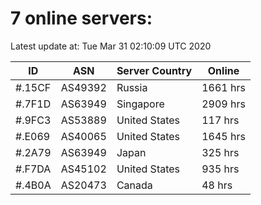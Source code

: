 # 7 online servers:

Latest update at: Tue Mar 31 02:10:09 UTC 2020

| ID | ASN | Server Country | Online |
| -- | --- | -------------- | ------ |
| #.15CF | AS49392 | Russia | 1661 hrs |
| #.7F1D | AS63949 | Singapore | 2909 hrs |
| #.9FC3 | AS53889 | United States | 117 hrs |
| #.E069 | AS40065 | United States | 1645 hrs |
| #.2A79 | AS63949 | Japan | 325 hrs |
| #.F7DA | AS45102 | United States | 935 hrs |
| #.4B0A | AS20473 | Canada | 48 hrs |

